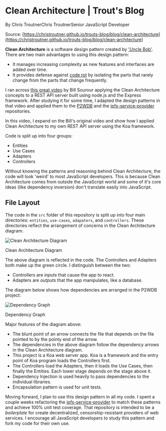 # Clean Architecture | Trout's Blog

By Chris TroutnerChris TroutnerSenior JavaScript Developer

Source: [https://christroutner.github.io/trouts-blog/blog/clean-architecture](https://christroutner.github.io/trouts-blog/blog/clean-architecture)

__Clean Architecture__ is a software design pattern created by ['Uncle Bob'](https://blog.cleancoder.com/uncle-bob/2012/08/13/the-clean-architecture.html). There are two main advantages to using this design pattern:

*   It manages increasing complexity as new features and interfaces are added over time.
*   It provides defense against [code rot](https://en.wikipedia.org/wiki/Software_rot) by isolating the parts that rarely change from the parts that change frequently.

I ran across [this great video](https://youtu.be/CnailTcJV_U) by Bill Sourour applying the Clean Architecture concepts to a REST API server built using node.js and the Express framework. After studying it for some time, I adapted the design patterns in that video and applied them to the [P2WDB](https://github.com/Permissionless-Software-Foundation/ipfs-p2wdb-service) and the [ipfs-service-provider](https://github.com/Permissionless-Software-Foundation/ipfs-service-provider) repositories.

In this video, I expand on the Bill's original video and show how I applied Clean Architecture to my own REST API server using the Koa framework.

Code is split up into four groups:

*   Entities
*   Use Cases
*   Adapters
*   Controllers

Without knowing the patterns and reasoning behind Clean Architecture, the code will look 'weird' to most JavaScript developers. This is because Clean Architecture comes from outside the JavaScript world and some of it's core ideas (like dependency inversion) don't translate easily into JavaScript.

## File Layout[​](#file-layout "Direct link to heading")

The code in the `src` folder of this repository is split up into four main directories: `entities`, `use-cases`, `adapaters`, and `controllers`. These directories reflect the arrangement of concerns in the Clean Architecture diagram:

![Clean Architecture Diagram](https://christroutner.github.io/trouts-blog/assets/images/cleanarchitecture-26ac5f08c770e19c35a8ef38b905373f.jpg)

Clean Architecture Diagram

The above diagram is reflected in the code. The Controllers and Adapters both make up the green circle. I distinguish between the two:

*   Controllers are _inputs_ that cause the app to react.
*   Adapters are _outputs_ that the app manipulates, like a database.

The diagram below shows how dependencies are arranged in the P2WDB project:

![Dependency Graph](https://christroutner.github.io/trouts-blog/assets/images/p2wdb-clean-architecture-ef2c5b41aece44bbab83375e3d0e59ae.png)

Dependency Graph

Major features of the diagram above:

*   The blunt point of an arrow connects the file that depends on the file pointed to by the pointy end of the arrow.
*   The dependencies in the above diagram follow the dependency arrows in the Clean Architecture diagram.
*   This project is a Koa web server app. Koa is a framework and the entry point of Koa program loads the Controllers first.
*   The Controllers load the Adapters, then it loads the Use Cases, then finally the Entities. Each lower stage depends on the stage above it.
*   Dependency Injection is used heavily to pass dependencies to the individual libraries.
*   Encapsulation pattern is used for unit tests.

Moving forward, I plan to use this design pattern in all my code. I spent a couple weeks refactoring the [ipfs-service-provider](https://github.com/Permissionless-Software-Foundation/ipfs-service-provider) to match these patterns and achieve 100% unit test coverage. That repository is intended to be a _boilerplate_ for create decentralized, censorship-resistant providers of web services. I encourage all JavaScript developers to study this pattern and fork my code for their own use.
